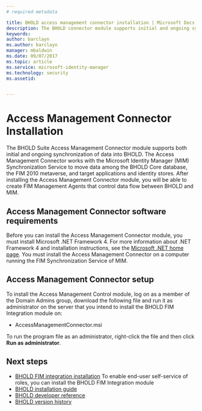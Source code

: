 ```yaml
---
# required metadata

title: BHOLD access management connector installation | Microsoft Docs
description: The BHOLD connector module supports initial and ongoing synchronization of data
keywords:
author: barclayn
ms.author: barclayn
manager: mbaldwin
ms.date: 09/07/2017
ms.topic: article
ms.service: microsoft-identity-manager
ms.technology: security
ms.assetid:


---
```

# Access Management Connector Installation

The BHOLD Suite Access Management Connector module supports both initial and ongoing synchronization of data into BHOLD. The Access Management Connector works with the Microsoft Identity Manager (MIM) Synchronization Service to move data among the BHOLD Core database, the FIM 2010 metaverse, and target applications and identity stores. After installing the Access Management Connector module, you will be able to create FIM Management Agents that control data flow between BHOLD and MIM.

## Access Management Connector software requirements

Before you can install the Access Management Connector module, you must install Microsoft .NET Framework 4. For more information about .NET Framework 4 and installation instructions, see the [Microsoft .NET home page](http://www.microsoft.com/net).
You must install the Access Management Connector on a computer running the FIM Synchronization Service of MIM.

## Access Management Connector setup

To install the Access Management Control module, log on as a member of the
Domain Admins group, download the following file and run it as administrator on
the server that you intend to install the BHOLD FIM Integration module on:

- AccessManagementConnector.msi

To run the program file as an administrator, right-click the file and then click
**Run as administrator**.

## Next steps

- [BHOLD FIM integration installation](https://technet.microsoft.com/library/jj134093(v=ws.10).aspx) To enable end-user self-service of roles, you can install the BHOLD FIM Integration module
- [BHOLD installation guide](./deploy-use/bhold-installation-guide.md)
- [BHOLD developer reference](./reference/mim2016-bhold-developer-reference.md)
- [BHOLD version history](./reference/version-bhold-history.md)